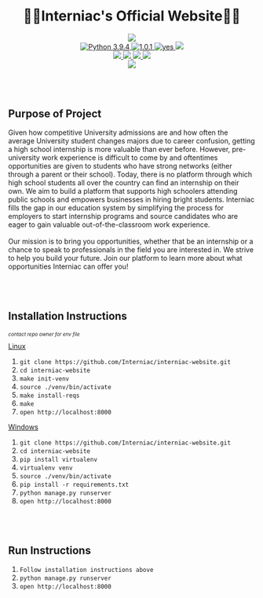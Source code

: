 <div align="center">
    <h1>👷🏿Interniac's Official Website👷‍♀️</h1>
</div>

<div align='center'>    
        <img src="https://www.interniac.org/static/assets/images/logos/logo-transparent.a2623b276c16.png" />
        </div>

<div align="center">
        <a href="https://www.python.org/downloads/release/python-394/">
            <img src="https://img.shields.io/badge/python-3.9.4-blue.svg" alt="Python 3.9.4" />
        </a>
        <a href="https://github.com/Interniac/interniac-website/releases/">
            <img src="https://img.shields.io/github/release/Interniac/interniac-website.svg" alt="1.0.1" />
        </a>
        <a href="https://github.com/Interniac/interniac-website/graphs/commit-activity">
            <img src="https://img.shields.io/badge/Maintained%3F-yes-green.svg" alt="yes" />
        </a>
        <a href="https://img.shields.io/tokei/lines/github/Interniac/interniac-website">
            <img src="https://img.shields.io/tokei/lines/github/Interniac/interniac-website">
        </a>
    </a>
</div>

<div align="center">
    <a href="https://codecov.io/gh/Interniac/interniac-website">
        <img src="https://codecov.io/gh/Interniac/interniac-website/branch/master/graph/badge.svg?token=AN189HSGXH"/>
    </a>
    <a href="https://www.interniac.org">
        <img src="https://img.shields.io/endpoint?url=https%3A%2F%2Fwww.interniac.org%2Fstats%2Fnum-students%2F">
    </a>
    <a href="https://www.interniac.org">
        <img src="https://img.shields.io/endpoint?url=https%3A%2F%2Fwww.interniac.org%2Fstats%2Fnum-employers%2F">
    </a>
    <a href="https://www.interniac.org">
        <img src="https://img.shields.io/badge/students%20hired-20%2B-green">
    </a>
</div>

<div align="center">
    <a href="https://www.interniac.org">
        <img src="https://img.shields.io/website?down_color=red&down_message=down&up_color=green&up_message=up&url=https%3A%2F%2Finterniac.org">
    </a>
</div>

<div align="left" style='margin-top: 5rem'>
    <b><h2>Purpose of Project</h2></b>
        Given how competitive University admissions are and how often the average University student changes majors due to career confusion, getting a high school internship is more valuable than ever before. However, pre-university work experience is difficult to come by and oftentimes opportunities are given to students who have strong networks (either through a parent or their school). Today, there is no platform through which high school students all over the country can find an internship on their own. We aim to build a platform that supports high schoolers attending public schools and empowers businesses in hiring bright students. Interniac fills the gap in our education system by simplifying the process for employers to start internship programs and source candidates who are eager to gain valuable out-of-the-classroom work experience. <br> <br>
        Our mission is to bring you opportunities, whether that be an internship or a chance to speak to professionals in the field you are interested in. We strive to help you build your future. Join our platform to learn more about what opportunities Interniac can offer you! 
</div>

<div align="left" style='margin-top: 5rem'>
    <b><h2>Installation Instructions</h2></b>
        <p style='font-size: 10px'><i>contact repo owner for env file</i></p>
    <u>Linux</u>
    <ol>
        <li><code>git clone https://github.com/Interniac/interniac-website.git </code></li>
            <li><code>cd interniac-website</code></li>
        <li><code>make init-venv</code></li>
        <li><code>source ./venv/bin/activate</code></li>
        <li><code>make install-reqs</code></li>
        <li><code>make</code></li>
        <li><code>open http://localhost:8000</code></li>
    </ol>
    <u>Windows</u>
        <ol>
        <li><code>git clone https://github.com/Interniac/interniac-website.git </code></li>
        <li><code>cd interniac-website</code></li>
        <li><code>pip install virtualenv</code></li>
        <li><code>virtualenv venv</code></li>
        <li><code>source ./venv/bin/activate</code></li>
        <li><code>pip install -r requirements.txt</code></li>
        <li><code>python manage.py runserver</code></li>
        <li><code>open http://localhost:8000</code></li>
            </ol>
</div>

<div align="left" style='margin-top: 5rem'>
    <b><h2>Run Instructions</h2></b>
    <ol>
        <li><code>Follow installation instructions above</code></li>
        <li><code>python manage.py runserver</code></li>
        <li><code>open http://localhost:8000</code></li>
            </ol>
</div>